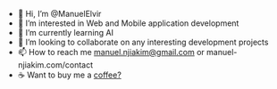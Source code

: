 - 👋 Hi, I’m @ManuelElvir
- 👀 I’m interested in Web and Mobile application development
- 🌱 I’m currently learning AI
- 💞️ I’m looking to collaborate on any interesting development projects
- 📫 How to reach me manuel.njiakim@gmail.com or manuel-njiakim.com/contact
- ☕ Want to buy me a <a href="https://www.buymeacoffee.com/desirdev">coffee?</a>

<!---
ManuelElvir/ManuelElvir is a ✨ special ✨ repository because its `README.md` (this file) appears on your GitHub profile.
You can click the Preview link to take a look at your changes.
--->
